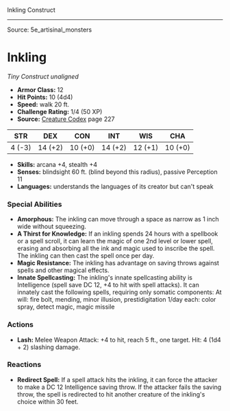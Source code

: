 <MonsterName/>Inkling</MonsterName>
<CreatureType/>Construct</CreatureType>



---

Source: 5e_artisinal_monsters

# Inkling

*Tiny* *Construct* *unaligned*

- **Armor Class:** 12
- **Hit Points:** 10 (4d4)
- **Speed:** walk 20 ft.
- **Challenge Rating:** 1/4 (50 XP)
- **Source:** [Creature Codex](https://koboldpress.com/kpstore/product/creature-codex-for-5th-edition-dnd) page 227

| STR | DEX | CON | INT | WIS | CHA |
| --- | --- | --- | --- | --- | --- |
| 4 (-3) | 14 (+2) | 10 (+0) | 14 (+2) | 12 (+1) | 10 (+0) |

- **Skills:** arcana +4, stealth +4
- **Senses:** blindsight 60 ft. (blind beyond this radius), passive Perception 11
- **Languages:** understands the languages of its creator but can't speak

### Special Abilities

- **Amorphous:** The inkling can move through a space as narrow as 1 inch wide without squeezing.
- **A Thirst for Knowledge:** If an inkling spends 24 hours with a spellbook or a spell scroll, it can learn the magic of one 2nd level or lower spell, erasing and absorbing all the ink and magic used to inscribe the spell. The inkling can then cast the spell once per day.
- **Magic Resistance:** The inkling has advantage on saving throws against spells and other magical effects.
- **Innate Spellcasting:** The inkling's innate spellcasting ability is Intelligence (spell save DC 12, +4 to hit with spell attacks). It can innately cast the following spells, requiring only somatic components:
At will: fire bolt, mending, minor illusion, prestidigitation
1/day each: color spray, detect magic, magic missile

### Actions

- **Lash:** Melee Weapon Attack: +4 to hit, reach 5 ft., one target. Hit: 4 (1d4 + 2) slashing damage.

### Reactions

- **Redirect Spell:** If a spell attack hits the inkling, it can force the attacker to make a DC 12 Intelligence saving throw. If the attacker fails the saving throw, the spell is redirected to hit another creature of the inkling's choice within 30 feet.




